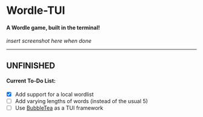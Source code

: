 # Wordle-TUI
#### A Wordle game, built in the terminal!
*insert screenshot here when done*

---
## UNFINISHED
#### Current To-Do List:
- [x] Add support for a local wordlist
- [ ] Add varying lengths of words (instead of the usual 5)
- [ ] Use [BubbleTea](https://github.com/charmbracelet/bubbletea) as a TUI framework
